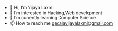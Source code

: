 - 👋 Hi, I’m Vijaya Laxmi
- 👀 I’m interested in Hacking,Web development
- 🌱 I’m currently learning Computer Science 
- 📫 How to reach me gedalavijayalaxmi@gmail.com

<!---
VijayaLaxmi54/VijayaLaxmi54 is a ✨ special ✨ repository because its `README.md` (this file) appears on your GitHub profile.
You can click the Preview link to take a look at your changes.
--->
